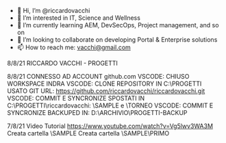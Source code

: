 - 👋 Hi, I’m @riccardovacchi
- 👀 I’m interested in IT, Science and Wellness
- 🌱 I’m currently learning AEM, DevSecOps, Project management, and so on
- 💞️ I’m looking to collaborate on developing Portal & Enterprise solutions 
- 📫 How to reach me: vacchi@gmail.com

<!---
riccardovacchi/riccardovacchi is a ✨ special ✨ repository because its `README.md` (this file) appears on your GitHub profile.
You can click the Preview link to take a look at your changes.
--->

8/8/21
RICCARDO VACCHI - PROGETTI

8/8/21
CONNESSO AD ACCOUNT github.com
VSCODE: CHIUSO WORKSPACE INDRA
VSCODE: CLONE REPOSITORY IN C:\PROGETTI
USATO GIT URL: https://github.com/riccardovacchi/riccardovacchi.git
VSCODE: COMMIT E SYNCRONIZE
SPOSTATI IN C:\PROGETTI\riccardovacchi: \SAMPLE e \TORNEO
VSCODE: COMMIT E SYNCRONIZE
BACKUPED IN: D:\ARCHIVIO\PROGETTI-BACKUP

7/8/21
Video Tutorial https://www.youtube.com/watch?v=Vg5lwv3WA3M
Creata cartella \SAMPLE
Creata cartella \SAMPLE\PRIMO

